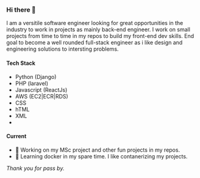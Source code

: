 ### Hi there 👋

<p>I am a versitile software engineer looking for great opportunities in the industry to work in projects as mainly back-end engineer. I work on small projects from time to time in my repos to build my front-end dev skills. End goal to become a well rounded full-stack engineer as i like design and engineering solutions to intersting problems.</p>

<!--
**jacksonmoji/jacksonmoji** is a ✨ _special_ ✨ repository because its `README.md` (this file) appears on your GitHub profile.

Here are some ideas to get you started:
-->

#### Tech Stack
- Python (Django)
- PHP (laravel)
- Javascript (ReactJs)
- AWS (EC2|ECR|RDS)
- CSS
- hTML
- XML
- 
#### Current
- 🔭 Working on my MSc project and other fun projects in my repos.
- 🌱 Learning docker in my spare time. I like contanerizing my projects.

<p> <i>Thank you for pass by. </i> </p>




